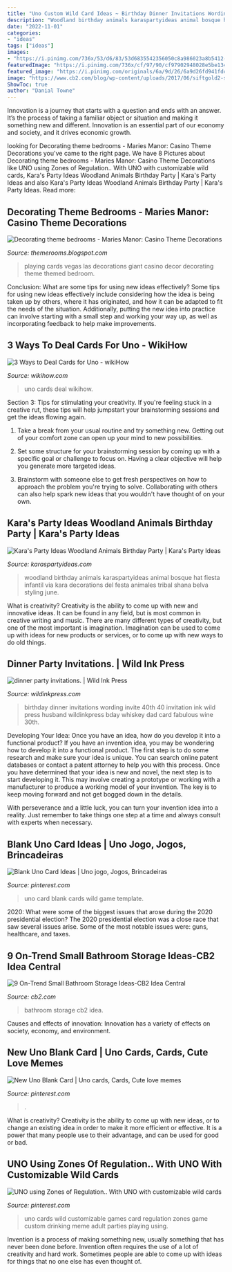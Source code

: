 ```yaml
---
title: "Uno Custom Wild Card Ideas ~ Birthday Dinner Invitations Wording Invite 40th 40 Invitation Ink Wild Press Husband Wildinkpress Bday Whiskey Dad Card Fabulous Wine 30th"
description: "Woodland birthday animals karaspartyideas animal bosque hat fiesta infantil via kara decorations del festa animales tribal shana belva styling june"
date: "2022-11-01"
categories:
- "ideas"
tags: ["ideas"]
images:
- "https://i.pinimg.com/736x/53/d6/83/53d6835542356050c8a986023a8b5412--internship.jpg"
featuredImage: "https://i.pinimg.com/736x/cf/97/90/cf97902948028e5be134272a2ff28ca2.jpg"
featured_image: "https://i.pinimg.com/originals/6a/9d/26/6a9d26fd941fdcc3cdc581f760ce7332.jpg"
image: "https://www.cb2.com/blog/wp-content/uploads/2017/06/siftgold2-storytowerACFB17.png"
ShowToc: true
author: "Danial Towne"
---
```



Innovation is a journey that starts with a question and ends with an answer. It’s the process of taking a familiar object or situation and making it something new and different. Innovation is an essential part of our economy and society, and it drives economic growth.

	

		
looking for Decorating theme bedrooms - Maries Manor: Casino Theme Decorations you've came to the right page. We have 8 Pictures about Decorating theme bedrooms - Maries Manor: Casino Theme Decorations like UNO using Zones of Regulation.. With UNO with customizable wild cards, Kara&#039;s Party Ideas Woodland Animals Birthday Party | Kara&#039;s Party Ideas and also Kara&#039;s Party Ideas Woodland Animals Birthday Party | Kara&#039;s Party Ideas. Read more:
		
    
## Decorating Theme Bedrooms - Maries Manor: Casino Theme Decorations

<img loading=lazy src="http://4.bp.blogspot.com/-BeZ7q7ut928/U6BGHaVXGbI/AAAAAAAAUuw/lqhHJmNcOMw/s1600/Giant+Playing+Cards-Giant+Playing+Cards.jpg" onerror="this.onerror=null;this.src='https://tse4.mm.bing.net/th?id=OIP.pdhAMTejgcl0jTejis_g5AHaKa&amp;pid=15.1';" alt="Decorating theme bedrooms - Maries Manor: Casino Theme Decorations">

_Source: themerooms.blogspot.com_

>playing cards vegas las decorations giant casino decor decorating theme themed bedroom. 

	

Conclusion: What are some tips for using new ideas effectively?
Some tips for using new ideas effectively include considering how the idea is being taken up by others, where it has originated, and how it can be adapted to fit the needs of the situation. Additionally, putting the new idea into practice can involve starting with a small step and working your way up, as well as incorporating feedback to help make improvements.

    
## 3 Ways To Deal Cards For Uno - WikiHow

<img loading=lazy src="https://www.wikihow.com/images/a/a3/Deal-Cards-for-Uno-Step-9.jpg" onerror="this.onerror=null;this.src='https://tse3.mm.bing.net/th?id=OIP.LnX7kfIfnMPkRBw2GEl4igHaFj&amp;pid=15.1';" alt="3 Ways to Deal Cards for Uno - wikiHow">

_Source: wikihow.com_

>uno cards deal wikihow. 

	

Section 3: Tips for stimulating your creativity.
If you're feeling stuck in a creative rut, these tips will help jumpstart your brainstorming sessions and get the ideas flowing again.
1. Take a break from your usual routine and try something new. Getting out of your comfort zone can open up your mind to new possibilities.

2. Set some structure for your brainstorming session by coming up with a specific goal or challenge to focus on. Having a clear objective will help you generate more targeted ideas.

3. Brainstorm with someone else to get fresh perspectives on how to approach the problem you're trying to solve. Collaborating with others can also help spark new ideas that you wouldn't have thought of on your own.

    
## Kara&#039;s Party Ideas Woodland Animals Birthday Party | Kara&#039;s Party Ideas

<img loading=lazy src="https://karaspartyideas.com/wp-content/uploads/2016/04/Woodland-Animal-Birthday-Party-via-Karas-Party-Ideas-KarasPartyIdeas.com3_.jpg" onerror="this.onerror=null;this.src='https://tse4.mm.bing.net/th?id=OIP.RfaayJuzvHkkJhe7wDL-BwHaLG&amp;pid=15.1';" alt="Kara&#039;s Party Ideas Woodland Animals Birthday Party | Kara&#039;s Party Ideas">

_Source: karaspartyideas.com_

>woodland birthday animals karaspartyideas animal bosque hat fiesta infantil via kara decorations del festa animales tribal shana belva styling june. 

	

What is creativity?
Creativity is the ability to come up with new and innovative ideas. It can be found in any field, but is most common in creative writing and music. There are many different types of creativity, but one of the most important is imagination. Imagination can be used to come up with ideas for new products or services, or to come up with new ways to do old things.

    
## Dinner Party Invitations. | Wild Ink Press

<img loading=lazy src="https://wildinkpress.com/blog/wp-content/uploads/2012/10/40thbirthdayinvite_1.jpg" onerror="this.onerror=null;this.src='https://tse3.mm.bing.net/th?id=OIP.45qoC5m0tk2rkON6oooy3gHaK-&amp;pid=15.1';" alt="dinner party invitations. | Wild Ink Press">

_Source: wildinkpress.com_

>birthday dinner invitations wording invite 40th 40 invitation ink wild press husband wildinkpress bday whiskey dad card fabulous wine 30th. 

	

Developing Your Idea: Once you have an idea, how do you develop it into a functional product?
If you have an invention idea, you may be wondering how to develop it into a functional product. The first step is to do some research and make sure your idea is unique. You can search online patent databases or contact a patent attorney to help you with this process.
Once you have determined that your idea is new and novel, the next step is to start developing it. This may involve creating a prototype or working with a manufacturer to produce a working model of your invention. The key is to keep moving forward and not get bogged down in the details.

With perseverance and a little luck, you can turn your invention idea into a reality. Just remember to take things one step at a time and always consult with experts when necessary.

    
## Blank Uno Card Ideas | Uno Jogo, Jogos, Brincadeiras

<img loading=lazy src="https://i.pinimg.com/736x/cf/97/90/cf97902948028e5be134272a2ff28ca2.jpg" onerror="this.onerror=null;this.src='https://tse3.mm.bing.net/th?id=OIP.Slgs3UTJ0aTZJLFDyCIcEgHaJ3&amp;pid=15.1';" alt="Blank Uno Card Ideas | Uno jogo, Jogos, Brincadeiras">

_Source: pinterest.com_

>uno card blank cards wild game template. 

	

2020: What were some of the biggest issues that arose during the 2020 presidential election?
The 2020 presidential election was a close race that saw several issues arise. Some of the most notable issues were: guns, healthcare, and taxes.

    
## 9 On-Trend Small Bathroom Storage Ideas-CB2 Idea Central

<img loading=lazy src="https://www.cb2.com/blog/wp-content/uploads/2017/06/siftgold2-storytowerACFB17.png" onerror="this.onerror=null;this.src='https://tse3.mm.bing.net/th?id=OIP.Mw9vbjzKhhloCwpMwB_GiAHaIL&amp;pid=15.1';" alt="9 On-Trend Small Bathroom Storage Ideas-CB2 Idea Central">

_Source: cb2.com_

>bathroom storage cb2 idea. 

	

Causes and effects of innovation:
Innovation has a variety of effects on society, economy, and environment.

    
## New Uno Blank Card | Uno Cards, Cards, Cute Love Memes

<img loading=lazy src="https://i.pinimg.com/originals/6a/9d/26/6a9d26fd941fdcc3cdc581f760ce7332.jpg" onerror="this.onerror=null;this.src='https://tse4.mm.bing.net/th?id=OIP.siE84UkZtZB-lgoTnc_W1wHaJ4&amp;pid=15.1';" alt="New Uno Blank Card | Uno cards, Cards, Cute love memes">

_Source: pinterest.com_

>. 

	

What is creativity?
Creativity is the ability to come up with new ideas, or to change an existing idea in order to make it more efficient or effective. It is a power that many people use to their advantage, and can be used for good or bad.

    
## UNO Using Zones Of Regulation.. With UNO With Customizable Wild Cards

<img loading=lazy src="https://i.pinimg.com/736x/53/d6/83/53d6835542356050c8a986023a8b5412--internship.jpg" onerror="this.onerror=null;this.src='https://tse1.mm.bing.net/th?id=OIP.AL9Mel6U0cZWMDSEbF8XgQHaGp&amp;pid=15.1';" alt="UNO using Zones of Regulation.. With UNO with customizable wild cards">

_Source: pinterest.com_

>uno cards wild customizable games card regulation zones game custom drinking meme adult parties playing using. 

	

Invention is a process of making something new, usually something that has never been done before. Invention often requires the use of a lot of creativity and hard work. Sometimes people are able to come up with ideas for things that no one else has even thought of.

